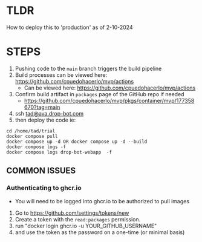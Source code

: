 # TLDR

How to deploy this to 'production' as of 2-10-2024

# STEPS

1. Pushing code to the `main` branch triggers the build pipeline
1. Build processes can be viewed here: https://github.com/cpuedohacerlo/mvp/actions
    - Can be viewed here: https://github.com/cpuedohacerlo/mvp/actions
1. Confirm build artifact in `packages` page of the GitHub repo if needed
    - https://github.com/cpuedohacerlo/mvp/pkgs/container/mvp/177358670?tag=main
1. ssh tad@ava.drop-bot.com
1. then deploy the code ie:
```
cd /home/tad/trial
docker compose pull
docker compose up -d OR docker compose up -d --build 
docker compose logs -f
docker compose logs drop-bot-webapp  -f
```

## COMMON ISSUES

### Authenticating to ghcr.io

- You will need to be logged into ghcr.io to be authorized to pull images

1. Go to https://github.com/settings/tokens/new
1. Create a token with the `read:packages` permission.
1. run "docker login ghcr.io -u YOUR_GITHUB_USERNAME"
1. and use the token as the password on a one-time (or minimal basis)